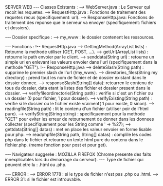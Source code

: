 SERVER WEB
--- Classes Existants : 
            --> WebServer.java : Le Serveur qui recoit les requetes.
            --> RequestHttp.java : Fonctions de traitement des requetes recus (specifiquement: url).
            --> ResponseHttp.java: Fonctions de traitement des reponse que le serveur va envoyer (specifiquement: fichiers et dossiers).

--- Dossier specifique :
            --> my_www : le dossier contenent les ressources.


--- Fonctions : 
        !-- RequestHttp.java
            --> GettingMethod(ArrayList lists) : Retourne la methode utiliser (GET, POST, ...).
            --> getUrl(ArrayList lists) : retourne le path envoier par le client.
            --> senddata(String url) : retourne un simple url en enlevant les valeurs envoier dans l'url (specifiquement dans la methode "GET").
        !-- ResponseHttp.java
            --> deleteSlash(String path) : supprime le premier slash de l'url (/my_www).
            --> direstories_files(String my directory) : prend tout les nom de fichier et de dossier existant dans le dossier donnee.
            --> responseSlash(String[] data): retourren le contenu de tous du dossier, data etant la listes des fichier et dossier present dans le dossier.
            --> verifyfileordirectorie(String path) : verifie si c'est un fichier ou un dossier (0 pour fichier, 1 pour dossier).
            --> verifyExisting(String path) : verifie si le dossier ou le fichier existe vraiment( 1 pour existe, 0 sinon).
            --> readingfile(String path) : lit le contenu d'un fichier (utiliser poir de l'html pure).
            --> verifyString(String string) : specifiquement pour la methode "GET" pour eviter les erreur de retournement de donner dans les donnees collecter (specifiquement pour les String comme ' -> %27);
            --> gettdata(String[] datas) : met en place les valeur envoier en forme lisable pour php.
            --> readphpfile(String path, String[] datas) : complile les codes php dans le fichier et retourne un texte html pure du contenu dans le fichier.php. (meme fonction pour post et pour get).

--- Navigateur suggerée : MOZILLA FIREFOX (Chrome presente des faits innexplicables lors du demarrage du cerveur).
--- Type de fichier qui peuvent etre lu : .html ou .php.

--- ERROR :
    --> ERROR 1778 : si le type de fichier n'est pas .php ou .html.
    --> ERROR 31: si le fichier est introuvable. 

